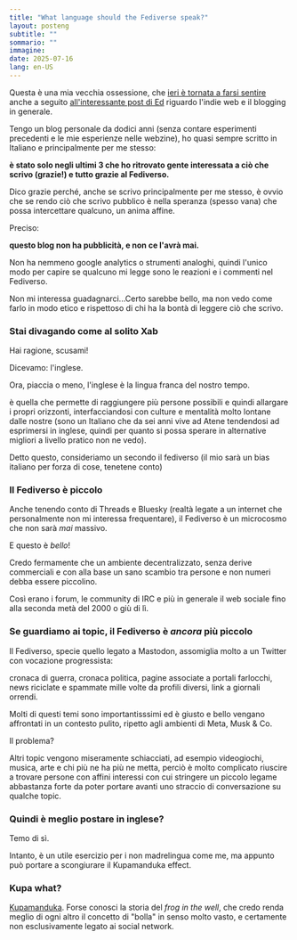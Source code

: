 ```yaml
---
title: "What language should the Fediverse speak?"
layout: posteng
subtitle: ""
sommario: ""
immagine: 
date: 2025-07-16
lang: en-US
---
```


Questa è una mia vecchia ossessione, che [ieri è tornata a farsi sentire]() anche a seguito [all'interessante post di Ed]() riguardo l'indie web e il blogging in generale.

Tengo un blog personale da dodici anni (senza contare esperimenti precedenti e le mie esperienze nelle webzine), ho quasi sempre scritto in Italiano e principalmente per me stesso: 

**è stato solo negli ultimi 3 che ho ritrovato gente interessata a ciò che scrivo (grazie!) e tutto grazie al Fediverso.**

Dico grazie perché, anche se scrivo principalmente per me stesso, è ovvio che se rendo ciò che scrivo pubblico è nella speranza (spesso vana) che possa intercettare qualcuno, un anima affine.

Preciso: 

**questo blog non ha pubblicità, e non ce l'avrà mai.** 

Non ha nemmeno google analytics o strumenti analoghi, quindi l'unico modo per capire se qualcuno mi legge sono le reazioni e i commenti nel Fediverso.

Non mi interessa guadagnarci...Certo sarebbe bello, ma non vedo come farlo in modo etico e rispettoso di chi ha la bontà di leggere ciò che scrivo.

### Stai divagando come al solito Xab

Hai ragione, scusami!

Dicevamo: l'inglese.

Ora, piaccia o meno, l'inglese è la lingua franca del nostro tempo.

è quella che permette di raggiungere più persone possibili e quindi allargare i propri orizzonti, interfacciandosi con culture e mentalità molto lontane dalle nostre (sono un Italiano che da sei anni vive ad Atene tendendosi ad esprimersi in inglese, quindi per quanto si possa sperare in alternative migliori a livello pratico non ne vedo).

Detto questo, consideriamo un secondo il fediverso (il mio sarà un bias italiano per forza di cose, tenetene conto)

### Il Fediverso è piccolo

Anche tenendo conto di Threads e Bluesky (realtà legate a un internet che personalmente non mi interessa frequentare), il Fediverso è un microcosmo che non sarà _mai_ massivo.

E questo è _bello_! 

Credo fermamente che un ambiente decentralizzato, senza derive commerciali e con alla base un sano scambio tra persone e non numeri debba essere piccolino. 

Così erano i forum, le community di IRC e più in generale il web sociale fino alla seconda metà del 2000 o giù di lì. 

### Se guardiamo ai topic, il Fediverso è _ancora_ più piccolo 

Il Fediverso, specie quello legato a Mastodon, assomiglia molto a un Twitter con vocazione progressista: 

cronaca di guerra, cronaca politica, pagine associate a portali farlocchi, news riciclate e spammate mille volte da profili diversi, link a giornali orrendi.

Molti di questi temi sono importantisssimi ed è giusto e bello vengano affrontati in un contesto pulito, ripetto agli ambienti di Meta, Musk & Co.

Il problema? 

Altri topic vengono miseramente schiacciati, ad esempio videogiochi, musica, arte e chi più ne ha più ne metta, perciò è molto complicato riuscire a trovare persone con affini interessi con cui stringere un piccolo legame abbastanza forte da poter portare avanti uno straccio di conversazione su qualche topic.

### Quindi è meglio postare in inglese?

Temo di sì. 

Intanto, è un utile esercizio per i non madrelingua come me, ma appunto può portare a scongiurare il Kupamanduka effect. 

### Kupa what?

[Kupamanduka](https://en.wikipedia.org/wiki/Kupamanduka). Forse conosci la storia del _frog in the well_, che credo renda meglio di ogni altro il concetto di "bolla" in senso molto vasto, e certamente non esclusivamente legato ai social network.